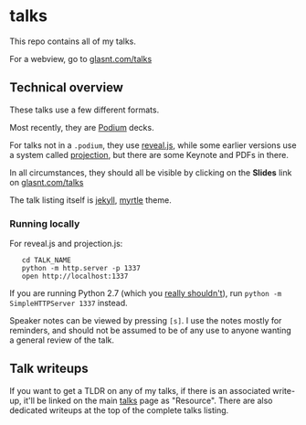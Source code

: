 # talks

This repo contains all of my talks. 

For a webview, go to [glasnt.com/talks](http://glasnt.com/talks)

## Technical overview

These talks use a few different formats. 

Most recently, they are [Podium](https://github.com/pybee/podium) decks.

For talks not in a `.podium`, they use [reveal.js](http://lab.hakim.se/reveal-js/#/), while some earlier versions use a system called [projection](https://github.com/afcowie/projection), but there are some Keynote and PDFs in there. 

In all circumstances, they should all be visible by clicking on the **Slides** link on [glasnt.com/talks](https://glasnt.com/talks)

The talk listing itself is [jekyll](https://jekyllrb.com/), [myrtle](https://github.com/glasnt/myrtle) theme.

### Running locally

For reveal.js and projection.js: 
   
```
   cd TALK_NAME
   python -m http.server -p 1337
   open http://localhost:1337
```

If you are running Python 2.7 (which you [really shouldn't](https://pythonclock.org/)), run `python -m SimpleHTTPServer 1337` instead. 

Speaker notes can be viewed by pressing `[s]`. I use the notes mostly for reminders, and should not be assumed to be of any use to anyone wanting a general review of the talk. 


## Talk writeups

If you want to get a TLDR on any of my talks, if there is an associated write-up, it'll be linked on the main [talks](http://glasnt.com/talks) page as "Resource".  There are also dedicated writeups at the top of the complete talks listing.
